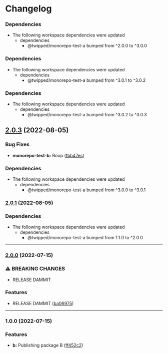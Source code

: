 # Changelog

### Dependencies

* The following workspace dependencies were updated
  * dependencies
    * @twipped/monorepo-test-a bumped from ^2.0.0 to ^3.0.0

### Dependencies

* The following workspace dependencies were updated
  * dependencies
    * @twipped/monorepo-test-a bumped from ^3.0.1 to ^3.0.2

### Dependencies

* The following workspace dependencies were updated
  * dependencies
    * @twipped/monorepo-test-a bumped from ^3.0.2 to ^3.0.3

## [2.0.3](https://github.com/Twipped/monorepo-sandbox/compare/monorepo-test-b-v2.0.2...monorepo-test-b-v2.0.3) (2022-08-05)


### Bug Fixes

* **monorepo-test-b:** Boop ([fbb47ec](https://github.com/Twipped/monorepo-sandbox/commit/fbb47ece59f61a34594807131fb66de9c10fe2ef))


### Dependencies

* The following workspace dependencies were updated
  * dependencies
    * @twipped/monorepo-test-a bumped from ^3.0.0 to ^3.0.1

### [2.0.1](https://www.github.com/Twipped/monorepo-sandbox/compare/monorepo-test-b-v2.0.0...monorepo-test-b-v2.0.1) (2022-08-05)


### Dependencies

* The following workspace dependencies were updated
  * dependencies
    * @twipped/monorepo-test-a bumped from 1.1.0 to ^2.0.0

---

### [2.0.0](https://github.com/twipped/monorepo-sandbox/compare/@twipped/monorepo-test-b@1.0.0...@twipped/monorepo-test-b@2.0.0) (2022-07-15)

### ⚠ BREAKING CHANGES

* RELEASE DAMMIT

### Features

* RELEASE DAMMIT ([ba06975](https://github.com/twipped/monorepo-sandbox/commit/ba069750a88a7cba05af21314b006f3e2d09436b))

---

### 1.0.0 (2022-07-15)


### Features

* **b:** Publishing package B ([ff452c2](https://github.com/twipped/monorepo-sandbox/commit/ff452c29bca6f8efc7fe6552a0183cec5b21da61))
